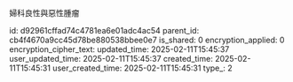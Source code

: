 婦科良性與惡性腫瘤



id: d92961cffad74c4781ea6e01adc4ac54
parent_id: cb4f4670a9cc45d78be880538bbee0e7
is_shared: 0
encryption_applied: 0
encryption_cipher_text: 
updated_time: 2025-02-11T15:45:37
user_updated_time: 2025-02-11T15:45:37
created_time: 2025-02-11T15:45:31
user_created_time: 2025-02-11T15:45:31
type_: 2